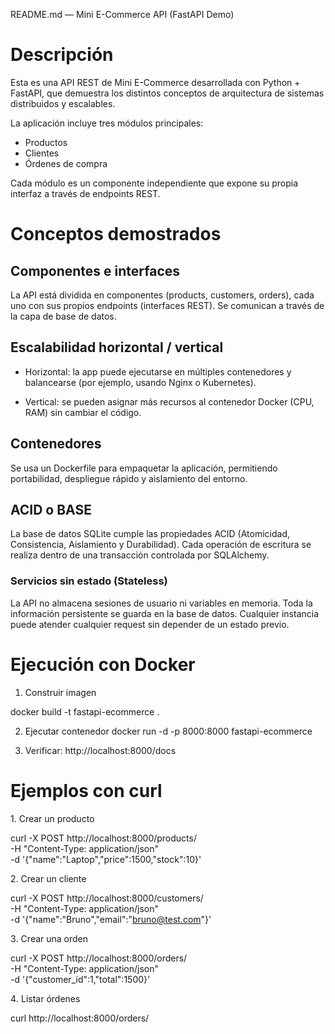 README.md — Mini E-Commerce API (FastAPI Demo)
# Descripción

Esta es una API REST de Mini E-Commerce desarrollada con Python + FastAPI, que demuestra los distintos conceptos de arquitectura de sistemas distribuidos y escalables.

La aplicación incluye tres módulos principales:

- Productos
- Clientes
- Órdenes de compra

Cada módulo es un componente independiente que expone su propia interfaz a través de endpoints REST.

# Conceptos demostrados

## Componentes e interfaces	

La API está dividida en componentes (products, customers, orders), cada uno con sus propios endpoints (interfaces REST). Se comunican a través de la capa de base de datos.

## Escalabilidad horizontal / vertical

- Horizontal: la app puede ejecutarse en múltiples contenedores y balancearse (por ejemplo, usando Nginx o Kubernetes).

- Vertical: se pueden asignar más recursos al contenedor Docker (CPU, RAM) sin cambiar el código.

## Contenedores	

Se usa un Dockerfile para empaquetar la aplicación, permitiendo portabilidad, despliegue rápido y aislamiento del entorno.

## ACID o BASE	

La base de datos SQLite cumple las propiedades ACID (Atomicidad, Consistencia, Aislamiento y Durabilidad). Cada operación de escritura se realiza dentro de una transacción controlada por SQLAlchemy.

### Servicios sin estado (Stateless)	

La API no almacena sesiones de usuario ni variables en memoria. Toda la información persistente se guarda en la base de datos. Cualquier instancia puede atender cualquier request sin depender de un estado previo.


# Ejecución con Docker

1. Construir imagen

docker build -t fastapi-ecommerce .

2. Ejecutar contenedor
docker run -d -p 8000:8000 fastapi-ecommerce

3. Verificar:
http://localhost:8000/docs

# Ejemplos con curl

1️. Crear un producto

curl -X POST http://localhost:8000/products/ \
-H "Content-Type: application/json" \
-d '{"name":"Laptop","price":1500,"stock":10}'


2️. Crear un cliente

curl -X POST http://localhost:8000/customers/ \
-H "Content-Type: application/json" \
-d '{"name":"Bruno","email":"bruno@test.com"}'


3️. Crear una orden

curl -X POST http://localhost:8000/orders/ \
-H "Content-Type: application/json" \
-d '{"customer_id":1,"total":1500}'


4️. Listar órdenes

curl http://localhost:8000/orders/
